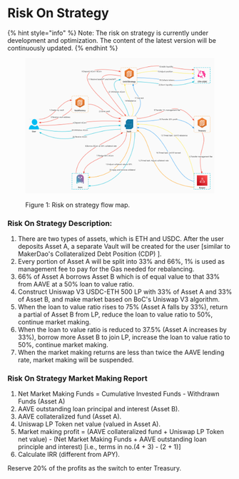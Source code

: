 # Risk On Strategy

{% hint style="info" %}
Note: The risk on strategy is currently under development and optimization. The content of the latest version will be continuously updated.
{% endhint %}

<figure><img src="../../.gitbook/assets/risk_on_flowmap.png" alt=""><figcaption><p>Figure 1: Risk on strategy flow map.</p></figcaption></figure>

### Risk On Strategy Description:

1. There are two types of assets, which is ETH and USDC. After the user deposits Asset A, a separate Vault will be created for the user \[similar to MakerDao's Collateralized Debt Position (CDP) ].
2. Every portion of Asset A will be split into 33% and 66%, 1% is used as management fee to pay for the Gas needed for rebalancing.
3. 66% of Asset A borrows Asset B which is of equal value to that 33% from AAVE at a 50% loan to value ratio.
4. Construct Uniswap V3 USDC-ETH 500 LP with 33% of Asset A and 33% of Asset B, and make market based on BoC's Uniswap V3 algorithm.
5. When the loan to value ratio rises to 75% (Asset A falls by 33%), return a partial of Asset B from LP, reduce the loan to value ratio to 50%, continue market making.
6. When the loan to value ratio is reduced to 37.5% (Asset A increases by 33%), borrow more Asset B to join LP, increase the loan to value ratio to 50%, continue market making.
7. When the market making returns are less than twice the AAVE lending rate, market making will be suspended.

### Risk On Strategy Market Making Report

1. Net Market Making Funds = Cumulative Invested Funds - Withdrawn Funds (Asset A)&#x20;
2. AAVE outstanding loan principal and interest (Asset B).
3. AAVE collateralized fund (Asset A).
4. Uniswap LP Token net value (valued in Asset A).
5. Market making profit = (AAVE collateralized fund + Uniswap LP Token net value) - (Net Market Making Funds + AAVE outstanding loan principle and interest) \[i.e., terms in no.(4 + 3) - (2 + 1)]&#x20;
6. Calculate IRR (different from APY).

Reserve 20% of the profits as the switch to enter Treasury.
